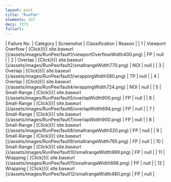 ```yaml
---
layout: post
title: "RunPee"
elements: 437
decs: 7273
fullurl: 
---
```

| Failure No. | Category | Screenshot | Classification | Reason | 
| 1 | Viewport Overflow | [Click]({{ site.baseurl }}/assets/images/RunPee/fault1/viewportOverflowWidth400.png) | FP | null |
| 2 | Overlap | [Click]({{ site.baseurl }}/assets/images/RunPee/fault2/smallrangeWidth770.png) | NOI | null |
| 3 | Overlap | [Click]({{ site.baseurl }}/assets/images/RunPee/fault3/wrappingWidth580.png) | TP | null |
| 4 | Overlap | [Click]({{ site.baseurl }}/assets/images/RunPee/fault4/wrappingWidth724.png) | NOI | null |
| 5 | Small-Range | [Click]({{ site.baseurl }}/assets/images/RunPee/fault5/overlapWidth900.png) | FP | null |
| 6 | Small-Range | [Click]({{ site.baseurl }}/assets/images/RunPee/fault6/overlapWidth694.png) | FP | null |
| 7 | Small-Range | [Click]({{ site.baseurl }}/assets/images/RunPee/fault7/overlapWidth900.png) | FP | null |
| 8 | Small-Range | [Click]({{ site.baseurl }}/assets/images/RunPee/fault8/smallrangeWidth520.png) | FP | null |
| 9 | Small-Range | [Click]({{ site.baseurl }}/assets/images/RunPee/fault9/smallrangeWidth765.png) | FP | null |
| 10 | Small-Range | [Click]({{ site.baseurl }}/assets/images/RunPee/fault10/smallrangeWidth989.png) | FP | null |
| 11 | Wrapping | [Click]({{ site.baseurl }}/assets/images/RunPee/fault11/smallrangeWidth698.png) | FP | null |
| 12 | Wrapping | [Click]({{ site.baseurl }}/assets/images/RunPee/fault12/smallrangeWidth480.png) | FP | null |

